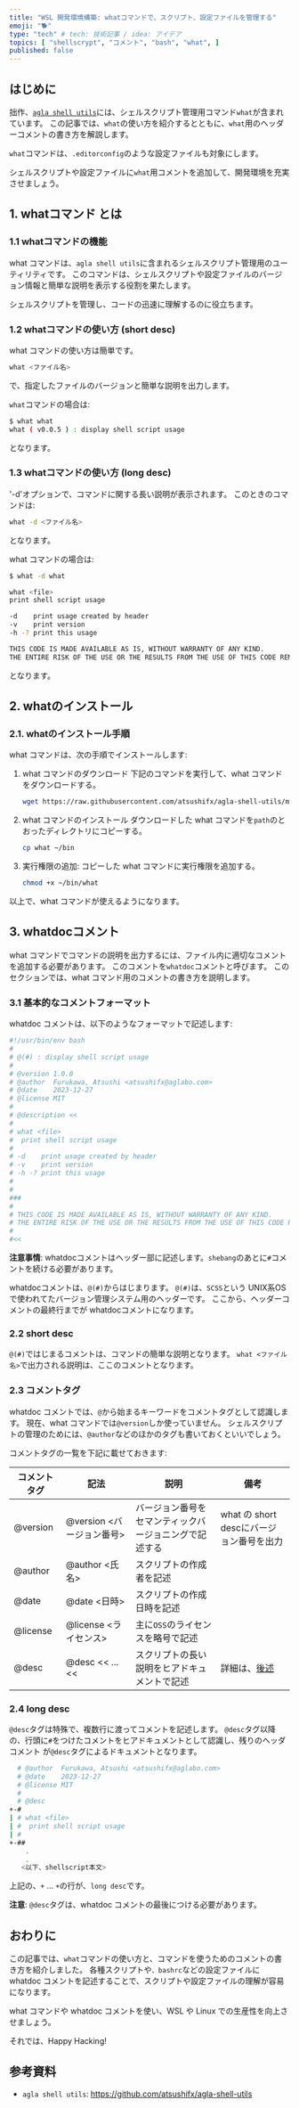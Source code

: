 ```yaml
---
title: "WSL 開発環境構築: whatコマンドで、スクリプト、設定ファイルを管理する"
emoji: "🐕"
type: "tech" # tech: 技術記事 / idea: アイデア
topics: [ "shellscrypt", "コメント", "bash", "what", ]
published: false
---
```


## はじめに

拙作、[`agla shell utils`](https://github.com/atsushifx/agla-shell-utils)には、シェルスクリプト管理用コマンド`what`が含まれています。
この記事では、`what`の使い方を紹介するとともに、`what`用のヘッダーコメントの書き方を解説します。

`what`コマンドは、`.editorconfig`のような設定ファイルも対象にします。

シェルスクリプトや設定ファイルに`what`用コメントを追加して、開発環境を充実させましょう。

## 1. whatコマンド とは

### 1.1 whatコマンドの機能

what コマンドは、`agla shell utils`に含まれるシェルスクリプト管理用のユーティリティです。
このコマンドは、シェルスクリプトや設定ファイルのバージョン情報と簡単な説明を表示する役割を果たします。

シェルスクリプトを管理し、コードの迅速に理解するのに役立ちます。

### 1.2 whatコマンドの使い方 (short desc)

what コマンドの使い方は簡単です。

```bash
what <ファイル名>
```

で、指定したファイルのバージョンと簡単な説明を出力します。

`what`コマンドの場合は:

```bash
$ what what
what ( v0.0.5 ) : display shell script usage
```

となります。

### 1.3 whatコマンドの使い方 (long desc)

'-d'オプションで、コマンドに関する長い説明が表示されます。
このときのコマンドは:

```bash
what -d <ファイル名>
```

となります。

what コマンドの場合は:

```bash
$ what -d what

what <file>
print shell script usage

-d    print usage created by header
-v    print version
-h -? print this usage

THIS CODE IS MADE AVAILABLE AS IS, WITHOUT WARRANTY OF ANY KIND.
THE ENTIRE RISK OF THE USE OR THE RESULTS FROM THE USE OF THIS CODE REMAINS WITH THE USER.

```

となります。

## 2. whatのインストール

### 2.1. whatのインストール手順

what コマンドは、次の手順でインストールします:

1. what コマンドのダウンロード
   下記のコマンドを実行して、what コマンドをダウンロードする。

   ```bash
   wget https://raw.githubusercontent.com/atsushifx/agla-shell-utils/main/agla/what
   ```

2. what コマンドのインストール
   ダウンロードした what コマンドを`path`のとおったディレクトリにコピーする。

   ```bash
   cp what ~/bin
   ```

3. 実行権限の追加:
   コピーした what コマンドに実行権限を追加する。

   ```bash
   chmod +x ~/bin/what
   ```

以上で、what コマンドが使えるようになります。

## 3. whatdocコメント

what コマンドでコマンドの説明を出力するには、ファイル内に適切なコメントを追加する必要があります。
このコメントを`whatdoc`コメントと呼びます。
このセクションでは、what コマンド用のコメントの書き方を説明します。

### 3.1 基本的なコメントフォーマット

whatdoc コメントは、以下のようなフォーマットで記述します:

```bash
#!/usr/bin/env bash
#
# @(#) : display shell script usage
#
# @version 1.0.0
# @author  Furukawa, Atsushi <atsushifx@aglabo.com>
# @date    2023-12-27
# @license MIT
#
# @description <<
#
# what <file>
#  print shell script usage
#
# -d    print usage created by header
# -v    print version
# -h -? print this usage
#
#
###
#
# THIS CODE IS MADE AVAILABLE AS IS, WITHOUT WARRANTY OF ANY KIND.
# THE ENTIRE RISK OF THE USE OR THE RESULTS FROM THE USE OF THIS CODE REMAINS WITH THE USER.
#
#<<

```

**注意事情**:
whatdocコメントはヘッダー部に記述します。`shebang`のあとに`#`コメントを続ける必要があります。

whatdocコメントは、`@(#)`からはじまります。
`@(#)`は、`SCSS`という UNIX系OS で使われてたバージョン管理システム用のヘッダーです。
ここから、ヘッダーコメントの最終行までが whatdocコメントになります。

### 2.2 short desc

`@(#)`ではじまるコメントは、コマンドの簡単な説明となります。
`what <ファイル名>`で出力される説明は、ここのコメントとなります。

### 2.3 コメントタグ

whatdoc コメントでは、`@`から始まるキーワードをコメントタグとして認識します。
現在、what コマンドでは`@version`しか使っていません。
シェルスクリプトの管理のためには、`@author`などのほかのタグも書いておくといいでしょう。

コメントタグの一覧を下記に載せておきます:

| コメントタグ | 記法 | 説明 | 備考 |
| --- | --- | --- | --- |
| @version | @version <バージョン番号> | バージョン番号をセマンティックバージョニングで記述する | what の short descにバージョン番号を出力 |
| @author | @author <氏名> | スクリプトの作成者を記述  |  |
| @date | @date <日時> | スクリプトの作成日時を記述 | |
| @license |  @license <ライセンス> | 主に`OSS`のライセンスを略号で記述 | |
| @desc | @desc << ... << | スクリプトの長い説明をヒアドキュメントで記述 | 詳細は、[後述](#24-long-desc) |

### 2.4 long desc

`@desc`タグは特殊で、複数行に渡ってコメントを記述します。
`@desc`タグ以降の、行頭に`#`をつけたコメントをヒアドキュメントとして認識し、残りのヘッダコメント
が`@desc`タグによるドキュメントとなります。

  ```bash
    # @author  Furukawa, Atsushi <atsushifx@aglabo.com>
    # @date    2023-12-27
    # @license MIT
    #
    # @desc
  +-#
  | # what <file>
  | #  print shell script usage
  | #
  +-##
      .
      .
     <以下、shellscript本文>
  ```

上記の、`+` ... `+`の行が、`long desc`です。

**注意**:
`@desc`タグは、whatdoc コメントの最後につける必要があります。

## おわりに

この記事では、`what`コマンドの使い方と、コマンドを使うためのコメントの書き方を紹介しました。
各種スクリプトや`、bashrc`などの設定ファイルに whatdoc コメントを記述することで、スクリプトや設定ファイルの理解が容易になります。

what コマンドや whatdoc コメントを使い、WSL や Linux での生産性を向上させましょう。

それでは、Happy Hacking!

## 参考資料

- `agla shell utils`: <https://github.com/atsushifx/agla-shell-utils>
